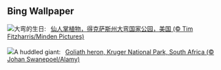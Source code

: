 ## Bing Wallpaper
![](https://www.bing.com/th?id=OHR.BigBendAnniv_ZH-CN3445097868_UHD.jpg&w=1000)大弯的生日:&nbsp;&ensp;[仙人掌植物，得克萨斯州大弯国家公园，美国 (© Tim Fitzharris/Minden Pictures)](https://www.bing.com/th?id=OHR.BigBendAnniv_ZH-CN3445097868_UHD.jpg)
<br><br/>
![](https://www.bing.com/th?id=OHR.GoliathHeron_EN-US5151186674_UHD.jpg&w=1000)A huddled giant:&nbsp;&ensp;[Goliath heron, Kruger National Park, South Africa (© Johan Swanepoel/Alamy)](https://www.bing.com/th?id=OHR.GoliathHeron_EN-US5151186674_UHD.jpg)
<br><br/>
